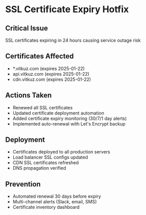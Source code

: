 # SSL Certificate Expiry Hotfix

## Critical Issue
SSL certificates expiring in 24 hours causing service outage risk

## Certificates Affected
- *.vitkuz.com (expires 2025-01-22)
- api.vitkuz.com (expires 2025-01-22)
- cdn.vitkuz.com (expires 2025-01-22)

## Actions Taken
- Renewed all SSL certificates
- Updated certificate deployment automation
- Added certificate expiry monitoring (30/7/1 day alerts)
- Implemented auto-renewal with Let's Encrypt backup

## Deployment
- Certificates deployed to all production servers
- Load balancer SSL configs updated
- CDN SSL certificates refreshed
- DNS propagation verified

## Prevention
- Automated renewal 30 days before expiry
- Multi-channel alerts (Slack, email, SMS)
- Certificate inventory dashboard